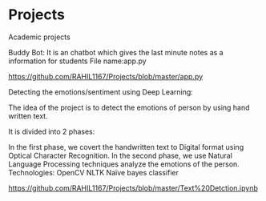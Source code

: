 # Projects
Academic projects

Buddy Bot: It is an chatbot which gives the last minute notes as a information for students
File name:app.py

https://github.com/RAHIL1167/Projects/blob/master/app.py

Detecting the emotions/sentiment using Deep Learning:

The idea of the project is to detect the emotions of person by using hand written text.

It is divided into 2 phases:

In the first phase, we covert the handwritten text to Digital format using Optical Character Recognition.
In the second phase, we use Natural Language Processing  techniques analyze the emotions of the person.
Technologies:
OpenCV
NLTK
Naïve bayes classifier


https://github.com/RAHIL1167/Projects/blob/master/Text%20Detction.ipynb
